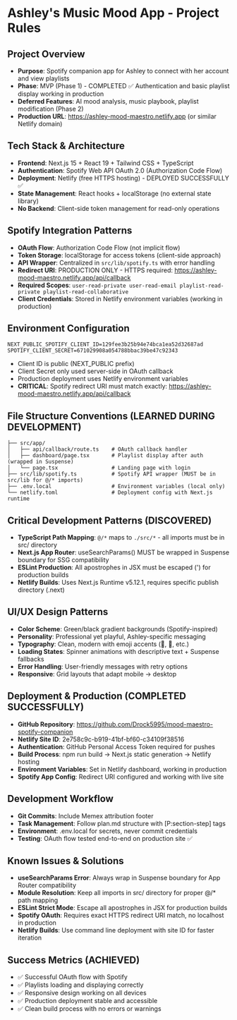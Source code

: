 # Ashley's Music Mood App - Project Rules

## Project Overview
- **Purpose**: Spotify companion app for Ashley to connect with her account and view playlists
- **Phase**: MVP (Phase 1) - COMPLETED ✅ Authentication and basic playlist display working in production
- **Deferred Features**: AI mood analysis, music playbook, playlist modification (Phase 2)
- **Production URL**: https://ashley-mood-maestro.netlify.app (or similar Netlify domain)

## Tech Stack & Architecture
- **Frontend**: Next.js 15 + React 19 + Tailwind CSS + TypeScript
- **Authentication**: Spotify Web API OAuth 2.0 (Authorization Code Flow)
- **Deployment**: Netlify (free HTTPS hosting) - DEPLOYED SUCCESSFULLY ✅
- **State Management**: React hooks + localStorage (no external state library)
- **No Backend**: Client-side token management for read-only operations

## Spotify Integration Patterns
- **OAuth Flow**: Authorization Code Flow (not implicit flow)
- **Token Storage**: localStorage for access tokens (client-side approach)
- **API Wrapper**: Centralized in `src/lib/spotify.ts` with error handling
- **Redirect URI**: PRODUCTION ONLY - HTTPS required: https://ashley-mood-maestro.netlify.app/api/callback
- **Required Scopes**: `user-read-private user-read-email playlist-read-private playlist-read-collaborative`
- **Client Credentials**: Stored in Netlify environment variables (working in production)

## Environment Configuration
```
NEXT_PUBLIC_SPOTIFY_CLIENT_ID=129fee3b25b94e74bca1ea52d32687ad
SPOTIFY_CLIENT_SECRET=671029908a054788bbac39be47c92343
```
- Client ID is public (NEXT_PUBLIC prefix)
- Client Secret only used server-side in OAuth callback
- Production deployment uses Netlify environment variables
- **CRITICAL**: Spotify redirect URI must match exactly: https://ashley-mood-maestro.netlify.app/api/callback

## File Structure Conventions (LEARNED DURING DEVELOPMENT)
```
├── src/app/
│   ├── api/callback/route.ts    # OAuth callback handler
│   ├── dashboard/page.tsx       # Playlist display after auth (wrapped in Suspense)
│   └── page.tsx                 # Landing page with login
├── src/lib/spotify.ts           # Spotify API wrapper (MUST be in src/lib for @/* imports)
├── .env.local                   # Environment variables (local only)
└── netlify.toml                 # Deployment config with Next.js runtime
```

## Critical Development Patterns (DISCOVERED)
- **TypeScript Path Mapping**: `@/*` maps to `./src/*` - all imports must be in src/ directory
- **Next.js App Router**: useSearchParams() MUST be wrapped in Suspense boundary for SSG compatibility
- **ESLint Production**: All apostrophes in JSX must be escaped (&apos;) for production builds
- **Netlify Builds**: Uses Next.js Runtime v5.12.1, requires specific publish directory (.next)

## UI/UX Design Patterns
- **Color Scheme**: Green/black gradient backgrounds (Spotify-inspired)
- **Personality**: Professional yet playful, Ashley-specific messaging
- **Typography**: Clean, modern with emoji accents (🎵, 🎨, etc.)
- **Loading States**: Spinner animations with descriptive text + Suspense fallbacks
- **Error Handling**: User-friendly messages with retry options
- **Responsive**: Grid layouts that adapt mobile -> desktop

## Deployment & Production (COMPLETED SUCCESSFULLY)
- **GitHub Repository**: https://github.com/Drock5995/mood-maestro-spotify-companion
- **Netlify Site ID**: 2e758c9c-b919-41bf-bf60-c34109f38516
- **Authentication**: GitHub Personal Access Token required for pushes
- **Build Process**: npm run build -> Next.js static generation -> Netlify hosting
- **Environment Variables**: Set in Netlify dashboard, working in production
- **Spotify App Config**: Redirect URI configured and working with live site

## Development Workflow
- **Git Commits**: Include Memex attribution footer
- **Task Management**: Follow plan.md structure with [P:section-step] tags
- **Environment**: .env.local for secrets, never commit credentials
- **Testing**: OAuth flow tested end-to-end on production site ✅

## Known Issues & Solutions
- **useSearchParams Error**: Always wrap in Suspense boundary for App Router compatibility
- **Module Resolution**: Keep all imports in src/ directory for proper @/* path mapping
- **ESLint Strict Mode**: Escape all apostrophes in JSX for production builds
- **Spotify OAuth**: Requires exact HTTPS redirect URI match, no localhost in production
- **Netlify Builds**: Use command line deployment with site ID for faster iteration

## Success Metrics (ACHIEVED)
- ✅ Successful OAuth flow with Spotify
- ✅ Playlists loading and displaying correctly
- ✅ Responsive design working on all devices  
- ✅ Production deployment stable and accessible
- ✅ Clean build process with no errors or warnings